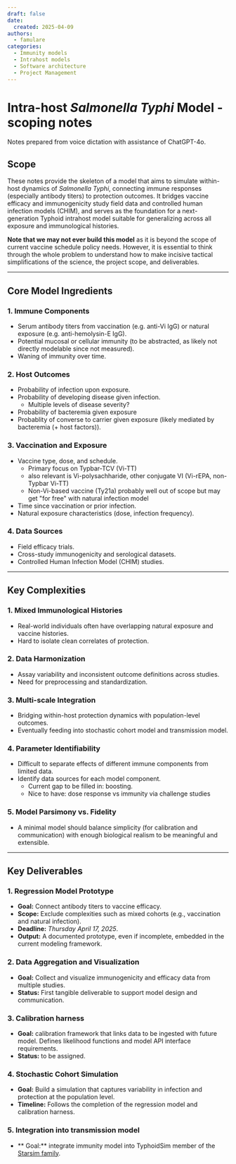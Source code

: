 ```yaml
---
draft: false
date:
  created: 2025-04-09
authors:
  - famulare
categories:
  - Immunity models
  - Intrahost models
  - Software architecture
  - Project Management
---
```


# Intra-host *Salmonella Typhi* Model - scoping notes

Notes prepared from voice dictation with assistance of ChatGPT-4o.

## Scope

These notes provide the skeleton of a model that aims to simulate within-host dynamics of *Salmonella Typhi*, connecting immune responses (especially antibody titers) to protection outcomes. It bridges vaccine efficacy and immunogenicity study field data and controlled human infection models (CHIM), and serves as the foundation for a next-generation Typhoid intrahost model suitable for generalizing across all exposure and immunological histories.

<!-- more -->

**Note that we may not ever build this model** as it is beyond the scope of current vaccine schedule policy needs. However, it is essential to think through the whole problem to understand how to make incisive tactical simplifications of the science, the project scope, and deliverables.


---

## Core Model Ingredients

### 1. Immune Components
- Serum antibody titers from vaccination (e.g. anti-Vi IgG) or natural exposure (e.g. anti-hemolysin-E IgG).
- Potential mucosal or cellular immunity (to be abstracted, as likely not directly modelable since not measured).
- Waning of immunity over time.

### 2. Host Outcomes
- Probability of infection upon exposure.
- Probability of developing disease given infection.
    - Multiple levels of disease severity?
- Probability of bacteremia given exposure
- Probablity of converse to carrier given exposure (likely mediated by bacteremia (+ host factors)). 

### 3. Vaccination and Exposure
- Vaccine type, dose, and schedule.
    - Primary focus on Typbar-TCV (Vi-TT)
    - also relevant is Vi-polysachharide, other conjugate VI (Vi-rEPA, non-Typbar Vi-TT)
    - Non-Vi-based vaccine (Ty21a) probably well out of scope but may get "for free" with natural infection model
- Time since vaccination or prior infection.
- Natural exposure characteristics (dose, infection frequency).

### 4. Data Sources
- Field efficacy trials.
- Cross-study immunogenicity and serological datasets.
- Controlled Human Infection Model (CHIM) studies.

---

## Key Complexities

### 1. Mixed Immunological Histories
- Real-world individuals often have overlapping natural exposure and vaccine histories.
- Hard to isolate clean correlates of protection.

### 2. Data Harmonization
- Assay variability and inconsistent outcome definitions across studies.
- Need for preprocessing and standardization.

### 3. Multi-scale Integration
- Bridging within-host protection dynamics with population-level outcomes.
- Eventually feeding into stochastic cohort model and transmission model.

### 4. Parameter Identifiability
- Difficult to separate effects of different immune components from limited data.
- Identify data sources for each model component.
    - Current gap to be filled in: boosting.
    - Nice to have: dose response vs immunity via challenge studies

### 5. Model Parsimony vs. Fidelity
- A minimal model should balance simplicity (for calibration and communication) with enough biological realism to be meaningful and extensible.

---

## Key Deliverables

### 1. Regression Model Prototype
- **Goal:** Connect antibody titers to vaccine efficacy.
- **Scope:** Exclude complexities such as mixed cohorts (e.g., vaccination and natural infection).
- **Deadline:** *Thursday April 17, 2025*.
- **Output:** A documented prototype, even if incomplete, embedded in the current modeling framework.

### 2. Data Aggregation and Visualization
- **Goal:** Collect and visualize immunogenicity and efficacy data from multiple studies.
- **Status:** First tangible deliverable to support model design and communication.

### 3. Calibration harness
- **Goal:** calibration framework that links data to be ingested with future model. Defines likelihood functions and model API interface requirements.
- **Status:** to be assigned.

### 4. Stochastic Cohort Simulation 
- **Goal:** Build a simulation that captures variability in infection and protection at the population level.
- **Timeline:** Follows the completion of the regression model and calibration harness.

### 5. Integration into transmission model
- ** Goal:** integrate immunity model into TyphoidSim member of the [Starsim family](https://starsim.org/). 



